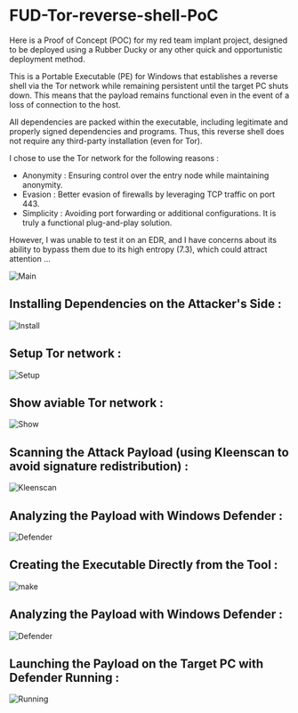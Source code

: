 # FUD-Tor-reverse-shell-PoC

Here is a Proof of Concept (POC) for my red team implant project, designed to be deployed using a Rubber Ducky or any other quick and opportunistic deployment method.

This is a Portable Executable (PE) for Windows that establishes a reverse shell via the Tor network while remaining persistent until the target PC shuts down. This means that the payload remains functional even in the event of a loss of connection to the host.

All dependencies are packed within the executable, including legitimate and properly signed dependencies and programs. Thus, this reverse shell does not require any third-party installation (even for Tor).

I chose to use the Tor network for the following reasons :

- Anonymity : Ensuring control over the entry node while maintaining anonymity.
- Evasion : Better evasion of firewalls by leveraging TCP traffic on port 443.
- Simplicity : Avoiding port forwarding or additional configurations. It is truly a functional plug-and-play solution.


However, I was unable to test it on an EDR, and I have concerns about its ability to bypass them due to its high entropy (7.3), which could attract attention ...



![Main](https://github.com/raphaelthief/FUD-Tor-reverse-shell-PoC/blob/main/Listening.JPG "Main")



## Installing Dependencies on the Attacker's Side :

![Install](https://github.com/raphaelthief/FUD-Tor-reverse-shell-PoC/blob/main/install_Tor.JPG "Install")



## Setup Tor network :

![Setup](https://github.com/raphaelthief/FUD-Tor-reverse-shell-PoC/blob/main/setup_hidden_service.JPG "Setup")



## Show aviable Tor network :

![Show](https://github.com/raphaelthief/FUD-Tor-reverse-shell-PoC/blob/main/Show_aviable_hosts.JPG "Show")



## Scanning the Attack Payload (using Kleenscan to avoid signature redistribution) :

![Kleenscan](https://github.com/raphaelthief/FUD-Tor-reverse-shell-PoC/blob/main/tor_reverse.JPG "Kleenscan")



## Analyzing the Payload with Windows Defender :

![Defender](https://github.com/raphaelthief/FUD-Tor-reverse-shell-PoC/blob/main/Defender_scan.JPG "Defender")



## Creating the Executable Directly from the Tool :

![make](https://github.com/raphaelthief/FUD-Tor-reverse-shell-PoC/blob/main/exe_made.JPG "make")



## Analyzing the Payload with Windows Defender :

![Defender](https://github.com/raphaelthief/FUD-Tor-reverse-shell-PoC/blob/main/Defender_scan.JPG "Defender")



## Launching the Payload on the Target PC with Defender Running :

![Running](https://github.com/raphaelthief/FUD-Tor-reverse-shell-PoC/blob/main/Demo.JPG "Running")



